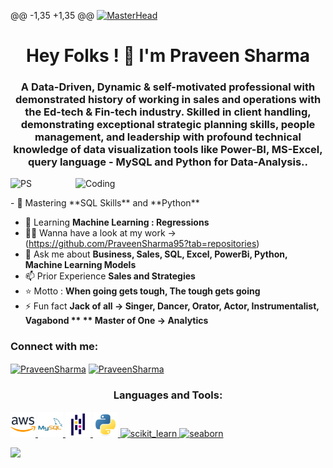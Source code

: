 @@ -1,35 +1,35 @@
[![MasterHead](https://www.omadahealth.com/hubfs/QuantifyingBehavior_Header_Animate_080818-1.gif)](https://PS.io)
<h1 align="center">Hey Folks ! 👋 I'm Praveen Sharma</h1>
<h3 align="center">A Data-Driven, Dynamic & self-motivated professional with demonstrated history of working in sales and operations with the Ed-tech & Fin-tech industry. Skilled in client handling, demonstrating exceptional strategic planning skills, people management, and leadership with profound technical knowledge of data visualization tools like Power-BI, MS-Excel, query language - MySQL and Python for Data-Analysis..</h3>
<img align="right" alt="Coding" width="400" src="https://blog.imarticus.org/wp-content/uploads/2019/05/daonline.gif">

<p align="left"> <img src="https://komarev.com/ghpvc/?username=aashish23-karn&label=Profile%20views&color=0e75b6&style=flat" alt="PS" /> </p>
- 🔭 Mastering **SQL Skills** and **Python**  

- 🌱 Learning **Machine Learning : Regressions**
- 👨‍💻 Wanna have a look at my work -> (https://github.com/PraveenSharma95?tab=repositories)
- 💬 Ask me about **Business, Sales, SQL, Excel, PowerBi, Python, Machine Learning Models**
- 📫 Prior Experience **Sales and Strategies**
- ⭐ Motto : **When going gets tough, The tough gets going**
- ⚡ Fun fact **Jack of all -> Singer, Dancer, Orator, Actor, Instrumentalist, Vagabond **
              ** Master of One -> Analytics**

<h3 align="Centre">Connect with me:</h3>
<p align="left">
<a href="https://www.linkedin.com/in/praveen-sharma-092985135/" target="blank"><img align="center" src="https://raw.githubusercontent.com/rahuldkjain/github-profile-readme-generator/master/src/images/icons/Social/linked-in-alt.svg" alt="PraveenSharma" height="30" width="40" /></a>
<a href="https://www.hackerrank.com/praveen_sharma12?hr_r=1" target="blank"><img align="center" src="https://raw.githubusercontent.com/rahuldkjain/github-profile-readme-generator/master/src/images/icons/Social/hackerrank.svg" alt="PraveenSharma" height="30" width="40" /></a>
  
<h3 align="center">Languages and Tools:</h3>
<p align="left"> <a href="https://aws.amazon.com" target="_blank" rel="noreferrer"> 
<img src="https://raw.githubusercontent.com/devicons/devicon/master/icons/amazonwebservices/amazonwebservices-original-wordmark.svg" alt="aws" width="40" height="40"/> </a> <a href="https://www.mysql.com/" target="_blank" rel="noreferrer"> 
<img src="https://raw.githubusercontent.com/devicons/devicon/master/icons/mysql/mysql-original-wordmark.svg" alt="mysql" width="40" height="40"/> </a>
<a href="https://pandas.pydata.org/" target="_blank" rel="noreferrer"> 
<img src="https://raw.githubusercontent.com/devicons/devicon/2ae2a900d2f041da66e950e4d48052658d850630/icons/pandas/pandas-original.svg" alt="pandas" width="40" height="40"/> </a> <a href="https://www.python.org" target="_blank" rel="noreferrer"> <img src="https://raw.githubusercontent.com/devicons/devicon/master/icons/python/python-original.svg" alt="python" width="40" height="40"/> </a> <a href="https://scikit-learn.org/" target="_blank" rel="noreferrer"> <img src="https://upload.wikimedia.org/wikipedia/commons/0/05/Scikit_learn_logo_small.svg" alt="scikit_learn" width="40" height="40"/> </a> <a href="https://seaborn.pydata.org/" target="_blank" rel="noreferrer"> <img src="https://seaborn.pydata.org/_images/logo-mark-lightbg.svg" alt="seaborn" width="40" height="40"/> </a> </p>

<p><img align="left" src=[![GitHub Streak](https://github-readme-streak-stats.herokuapp.com?user=Praveen%20Sharma&theme=gruvbox)](https://git.io/streak-stats)
